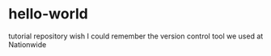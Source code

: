# hello-world
tutorial repository
wish I could remember the version control tool we used at Nationwide
